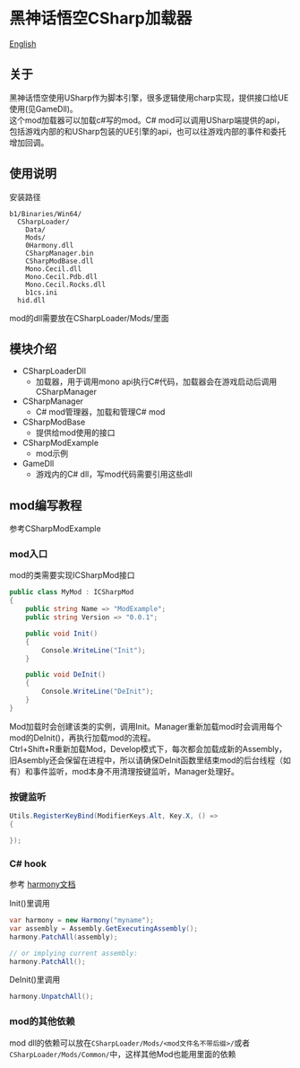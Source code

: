 # 黑神话悟空CSharp加载器

[English](README.en.md)

## 关于

黑神话悟空使用USharp作为脚本引擎，很多逻辑使用charp实现，提供接口给UE使用(见GameDll)。  
这个mod加载器可以加载c#写的mod。C# mod可以调用USharp端提供的api，包括游戏内部的和USharp包装的UE引擎的api，也可以往游戏内部的事件和委托增加回调。  

## 使用说明

安装路径
```
b1/Binaries/Win64/
  CSharpLoader/
    Data/
    Mods/
    0Harmony.dll
    CSharpManager.bin
    CSharpModBase.dll
    Mono.Cecil.dll
    Mono.Cecil.Pdb.dll
    Mono.Cecil.Rocks.dll
    b1cs.ini
  hid.dll
```

mod的dll需要放在CSharpLoader/Mods/里面

## 模块介绍

- CSharpLoaderDll
  - 加载器，用于调用mono api执行C#代码，加载器会在游戏启动后调用CSharpManager
- CSharpManager
  - C# mod管理器，加载和管理C# mod
- CSharpModBase
  - 提供给mod使用的接口
- CSharpModExample
  - mod示例
- GameDll
  - 游戏内的C# dll，写mod代码需要引用这些dll

## mod编写教程

参考CSharpModExample

### mod入口

mod的类需要实现ICSharpMod接口

```C#
public class MyMod : ICSharpMod
{
    public string Name => "ModExample";
    public string Version => "0.0.1";

    public void Init()
    {
        Console.WriteLine("Init");
    }

    public void DeInit()
    {
        Console.WriteLine("DeInit");
    }
}
```

Mod加载时会创建该类的实例，调用Init。Manager重新加载mod时会调用每个mod的DeInit()，再执行加载mod的流程。  
Ctrl+Shift+R重新加载Mod，Develop模式下，每次都会加载成新的Assembly，旧Asembly还会保留在进程中，所以请确保DeInit函数里结束mod的后台线程（如有）和事件监听，mod本身不用清理按键监听，Manager处理好。

### 按键监听

```C#
Utils.RegisterKeyBind(ModifierKeys.Alt, Key.X, () =>
{

});
```

### C# hook

参考 [harmony文档](https://harmony.pardeike.net/articles/patching.html)

Init()里调用

```C#
var harmony = new Harmony("myname");
var assembly = Assembly.GetExecutingAssembly();
harmony.PatchAll(assembly);

// or implying current assembly:
harmony.PatchAll();
```

DeInit()里调用

```C#
harmony.UnpatchAll();
```

### mod的其他依赖
mod dll的依赖可以放在`CSharpLoader/Mods/<mod文件名不带后缀>/`或者`CSharpLoader/Mods/Common/`中，这样其他Mod也能用里面的依赖
